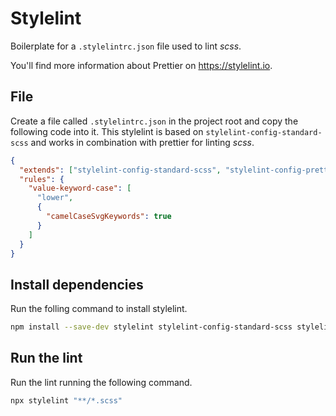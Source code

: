 # Stylelint

Boilerplate for a `.stylelintrc.json` file used to lint _scss_.

You'll find more information about Prettier on https://stylelint.io.

## File

Create a file called `.stylelintrc.json` in the project root and copy the following code into it. This stylelint is based on `stylelint-config-standard-scss` and works in combination with prettier for linting _scss_.

```json
{
  "extends": ["stylelint-config-standard-scss", "stylelint-config-prettier-scss"],
  "rules": {
    "value-keyword-case": [
      "lower",
      {
        "camelCaseSvgKeywords": true
      }
    ]
  }
}
```

## Install dependencies

Run the folling command to install stylelint.

```bash
npm install --save-dev stylelint stylelint-config-standard-scss stylelint-config-prettier-scss
```

## Run the lint

Run the lint running the following command.

```bash
npx stylelint "**/*.scss"
```

